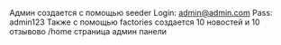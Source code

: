 Админ создается с помощью seeder Login: admin@admin.com Pass: admin123
Также с помощью factories создается 10 новостей и 10 отзывово
/home страница админ панели
